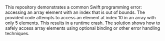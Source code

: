 This repository demonstrates a common Swift programming error: accessing an array element with an index that is out of bounds.  The provided code attempts to access an element at index 10 in an array with only 5 elements. This results in a runtime crash. The solution shows how to safely access array elements using optional binding or other error handling techniques.
